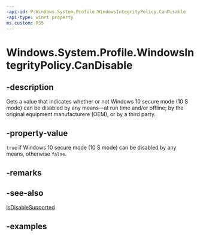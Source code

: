 ```yaml
---
-api-id: P:Windows.System.Profile.WindowsIntegrityPolicy.CanDisable
-api-type: winrt property
ms.custom: RS5
---
```


<!-- Property syntax.
public bool CanDisable { get; }
-->

# Windows.System.Profile.WindowsIntegrityPolicy.CanDisable

## -description
Gets a value that indicates whether or not Windows 10 secure mode (10 S mode) can be disabled by any means&mdash;at run time and/or offline; by the original equipment manufacturere (OEM), or by a third party.

## -property-value
`true` if Windows 10 secure mode (10 S mode) can be disabled by any means, otherwise `false`.

## -remarks

## -see-also
[IsDisableSupported](windowsintegritypolicy_isdisablesupported.md)

## -examples

